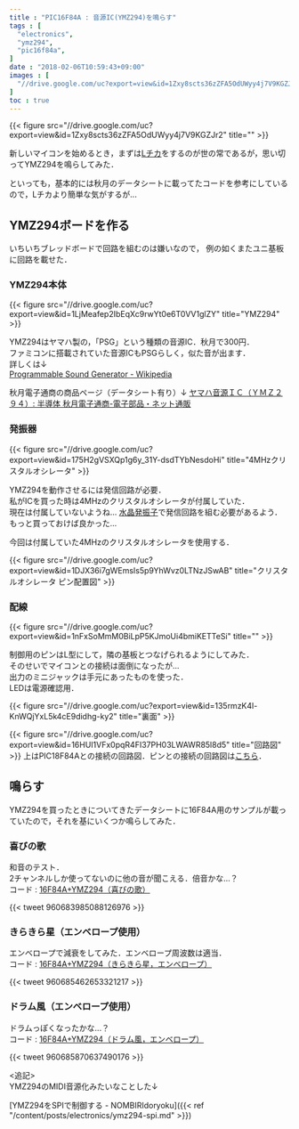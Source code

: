 ```yaml
---
title : "PIC16F84A : 音源IC(YMZ294)を鳴らす"
tags : [
  "electronics",
  "ymz294",
  "pic16f84a",
]
date : "2018-02-06T10:59:43+09:00"
images : [
  "//drive.google.com/uc?export=view&id=1Zxy8scts36zZFA5OdUWyy4j7V9KGZJr2",
]
toc : true
---
```


{{< figure src="//drive.google.com/uc?export=view&id=1Zxy8scts36zZFA5OdUWyy4j7V9KGZJr2" title="" >}}

新しいマイコンを始めるとき，まずは[Lチカ](http://dic.nicovideo.jp/a/l%E3%83%81%E3%82%AB)をするのが世の常であるが，思い切ってYMZ294を鳴らしてみた．  
<!--more-->

といっても，基本的には秋月のデータシートに載ってたコードを参考にしているので，Lチカより簡単な気がするが... 

## YMZ294ボードを作る

いちいちブレッドボードで回路を組むのは嫌いなので，
例の如くまたユニ基板に回路を載せた．

### YMZ294本体

{{< figure src="//drive.google.com/uc?export=view&id=1LjMeafep2IbEqXc9rwYt0e6T0VV1glZY" title="YMZ294" >}}

YMZ294はヤマハ製の，「PSG」という種類の音源IC．秋月で300円．  
ファミコンに搭載されていた音源ICもPSGらしく，似た音が出ます．  
詳しくは↓  
[Programmable Sound Generator - Wikipedia](https://ja.wikipedia.org/wiki/Programmable_Sound_Generator)

秋月電子通商の商品ページ（データシート有り）↓
[ヤマハ音源ＩＣ（ＹＭＺ２９４）: 半導体 秋月電子通商-電子部品・ネット通販](http://akizukidenshi.com/catalog/g/gI-12141/)

### 発振器

{{< figure src="//drive.google.com/uc?export=view&id=175H2gVSXQp1g6y_31Y-dsdTYbNesdoHi" title="4MHzクリスタルオシレータ" >}}

YMZ294を動作させるには発信回路が必要．  
私がICを買った時は4MHzのクリスタルオシレータが付属していた．  
現在は付属していないようね... [水晶発振子](http://akizukidenshi.com/catalog/g/gP-08665/)で発信回路を組む必要があるよう．  
もっと買っておけば良かった...   

今回は付属していた4MHzのクリスタルオシレータを使用する．  

{{< figure src="//drive.google.com/uc?export=view&id=1DJX36i7gWEmsIs5p9YhWvz0LTNzJSwAB" title="クリスタルオシレータ ピン配置図" >}}

### 配線

{{< figure src="//drive.google.com/uc?export=view&id=1nFxSoMmM0BiLpP5KJmoUi4bmiKETTeSi" title="" >}}

制御用のピンはL型にして，隣の基板とつなげられるようにしてみた．  
そのせいでマイコンとの接続は面倒になったが...   
出力のミニジャックは手元にあったものを使った．  
LEDは電源確認用．  

{{< figure src="//drive.google.com/uc?export=view&id=135rmzK4l-KnWQjYxL5k4cE9didhg-ky2" title="裏面" >}}

{{< figure src="//drive.google.com/uc?export=view&id=16HUI1VFx0pqR4FI37PH03LWAWR85l8d5" title="回路図" >}}
上はPIC18F84Aとの接続の回路図．ピンとの接続の回路図は[こちら](https://cdn-ak.f.st-hatena.com/images/fotolife/h/ha2zakura/20180922/20180922085940.png)．

## 鳴らす

YMZ294を買ったときについてきたデータシートに16F84A用のサンプルが載っていたので，それを基にいくつか鳴らしてみた．


### 喜びの歌

和音のテスト．  
2チャンネルしか使ってないのに他の音が聞こえる．倍音かな...？  
コード : [16F84A+YMZ294（喜びの歌）](https://gist.github.com/ha2zakura/a4c3d3396ceaa2aeb02f63ac9f5ae67f)

{{< tweet 960683985088126976 >}}


### きらきら星（エンベロープ使用）
エンベロープで減衰をしてみた．エンベロープ周波数は適当．  
コード : [16F84A+YMZ294（きらきら星，エンベロープ）](https://gist.github.com/ha2zakura/ef6cd501f81ce69d553674f23d50f842)

{{< tweet 960685462653321217 >}}


### ドラム風（エンベロープ使用）
ドラムっぽくなったかな...？  
コード : [16F84A+YMZ294（ドラム風，エンベロープ）](https://gist.github.com/ha2zakura/70c8780308edc1861a601429b6e207fe)

{{< tweet 960685870637490176 >}}


<追記>  
YMZ294のMIDI音源化みたいなことした↓


[YMZ294をSPIで制御する - NOMBIRIdoryoku]({{< ref "/content/posts/electronics/ymz294-spi.md" >}})



